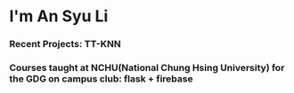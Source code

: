 <div>
<h1>I'm An Syu Li</h1>
  <h3>Recent Projects: TT-KNN</h3>
  <h3>Courses taught at NCHU(National Chung Hsing University) for the GDG on campus club: flask + firebase</h3>
</div>
